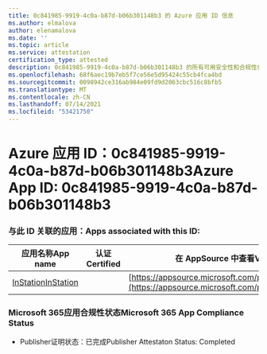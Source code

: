 ```yaml
---
title: 0c841985-9919-4c0a-b87d-b06b301148b3 的 Azure 应用 ID 信息
ms.author: elmalova
author: elenamalova
ms.date: ''
ms.topic: article
ms.service: attestation
certification_type: attested
description: 0c841985-9919-4c0a-b87d-b06b301148b3 的所有可用安全性和合规性信息。
ms.openlocfilehash: 68f6aec19b7eb5f7ce56e5d95424c55cb4fca4bd
ms.sourcegitcommit: 0098942ce316ab984e09fd9d2063cbc516c8bfb5
ms.translationtype: MT
ms.contentlocale: zh-CN
ms.lasthandoff: 07/14/2021
ms.locfileid: "53421750"
---
```

# <a name="azure-app-id-0c841985-9919-4c0a-b87d-b06b301148b3"></a><span data-ttu-id="cfa9e-103">Azure 应用 ID：0c841985-9919-4c0a-b87d-b06b301148b3</span><span class="sxs-lookup"><span data-stu-id="cfa9e-103">Azure App ID: 0c841985-9919-4c0a-b87d-b06b301148b3</span></span>


### <a name="apps-associated-with-this-id"></a><span data-ttu-id="cfa9e-104">与此 ID 关联的应用：</span><span class="sxs-lookup"><span data-stu-id="cfa9e-104">Apps associated with this ID:</span></span>
| <span data-ttu-id="cfa9e-105">**应用名称**</span><span class="sxs-lookup"><span data-stu-id="cfa9e-105">**App name**</span></span> | <span data-ttu-id="cfa9e-106">**认证**</span><span class="sxs-lookup"><span data-stu-id="cfa9e-106">**Certified**</span></span> | <span data-ttu-id="cfa9e-107">**在 AppSource 中查看**</span><span class="sxs-lookup"><span data-stu-id="cfa9e-107">**View in AppSource**</span></span> |
|-|-|-|
| [<span data-ttu-id="cfa9e-108">InStation</span><span class="sxs-lookup"><span data-stu-id="cfa9e-108">InStation</span></span>](https://docs.microsoft.com/en-us/microsoft-365-app-certification/forward/WA200001701) |  | [https://appsource.microsoft.com/product/office/WA200001701](https://appsource.microsoft.com/product/office/WA200001701) |

### <a name="microsoft-365-app-compliance-status"></a><span data-ttu-id="cfa9e-109">Microsoft 365应用合规性状态</span><span class="sxs-lookup"><span data-stu-id="cfa9e-109">Microsoft 365 App Compliance Status</span></span>
- <span data-ttu-id="cfa9e-110">Publisher证明状态：已完成</span><span class="sxs-lookup"><span data-stu-id="cfa9e-110">Publisher Attestaton Status: Completed</span></span>
